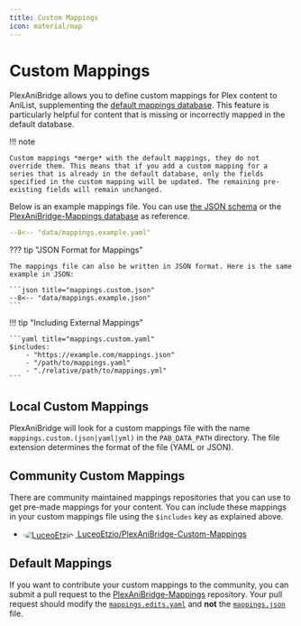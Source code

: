 ```yaml
---
title: Custom Mappings
icon: material/map
---
```


# Custom Mappings

PlexAniBridge allows you to define custom mappings for Plex content to AniList, supplementing the [default mappings database](https://github.com/eliasbenb/PlexAniBridge-Mappings). This feature is particularly helpful for content that is missing or incorrectly mapped in the default database.

!!! note

    Custom mappings *merge* with the default mappings, they do not override them. This means that if you add a custom mapping for a series that is already in the default database, only the fields specified in the custom mapping will be updated. The remaining pre-existing fields will remain unchanged.

Below is an example mappings file. You can use [the JSON schema](https://github.com/eliasbenb/PlexAniBridge-Mappings/blob/HEAD/mappings.schema.json) or the [PlexAniBridge-Mappings database](https://github.com/eliasbenb/PlexAniBridge-Mappings) as reference.

```yaml title="mappings.custom.yaml"
--8<-- "data/mappings.example.yaml"
```

??? tip "JSON Format for Mappings"

    The mappings file can also be written in JSON format. Here is the same example in JSON:

    ```json title="mappings.custom.json"
    --8<-- "data/mappings.example.json"
    ```


!!! tip "Including External Mappings"

    ```yaml title="mappings.custom.yaml"
    $includes:
        - "https://example.com/mappings.json"
        - "/path/to/mappings.yaml"
        - "./relative/path/to/mappings.yml"
    ```

## Local Custom Mappings

PlexAniBridge will look for a custom mappings file with the name `mappings.custom.(json|yaml|yml)` in the `PAB_DATA_PATH` directory. The file extension determines the format of the file (YAML or JSON).

## Community Custom Mappings

There are community maintained mappings repositories that you can use to get pre-made mappings for your content. You can include these mappings in your custom mappings file using the `$includes` key as explained above.

- <a href="https://github.com/LuceoEtzio/PlexAniBridge-Custom-Mappings">
    <img src="https://avatars.githubusercontent.com/u/40282884?s=24&v=4" alt="LuceoEtzio" style="margin-right: 4px; border-radius: 50%; vertical-align: middle;">
    <span>LuceoEtzio/PlexAniBridge-Custom-Mappings</span>
  </a>

## Default Mappings

If you want to contribute your custom mappings to the community, you can submit a pull request to the [PlexAniBridge-Mappings](https://github.com/eliasbenb/PlexAniBridge-Mappings) repository. Your pull request should modify the [`mappings.edits.yaml`](https://github.com/eliasbenb/PlexAniBridge-Mappings/blob/HEAD/mappings.edits.yaml) and **not** the [`mappings.json`](https://github.com/eliasbenb/PlexAniBridge-Mappings/blob/HEAD/mappings.json) file.

